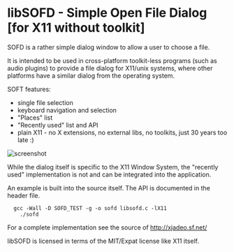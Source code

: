 libSOFD - Simple Open File Dialog [for X11 without toolkit]
===========================================================

SOFD is a rather simple dialog window to allow a user to choose a file.

It is intended to be used in cross-platform toolkit-less programs (such as
audio plugins) to provide a file dialog for X11/unix systems, where other
platforms have a similar dialog from the operating system.

SOFT features:
*   single file selection
*   keyboard navigation and selection
*   "Places" list
*   "Recently used" list and API
*   plain X11 - no X extensions, no external libs, no toolkits, just 30 years too late :)

![screenshot](https://raw.github.com/x42/sofd/master/img/sofd_1.png "SOFD")

While the dialog itself is specific to the X11 Window System, the "recently
used" implementation is not and can be integrated into the application.

An example is built into the source itself. The API is documented in
the header file.

```
  gcc -Wall -D SOFD_TEST -g -o sofd libsofd.c -lX11
	./sofd
```

For a complete implementation see the source of http://xjadeo.sf.net/

libSOFD is licensed in terms of the MIT/Expat license like X11 itself.
